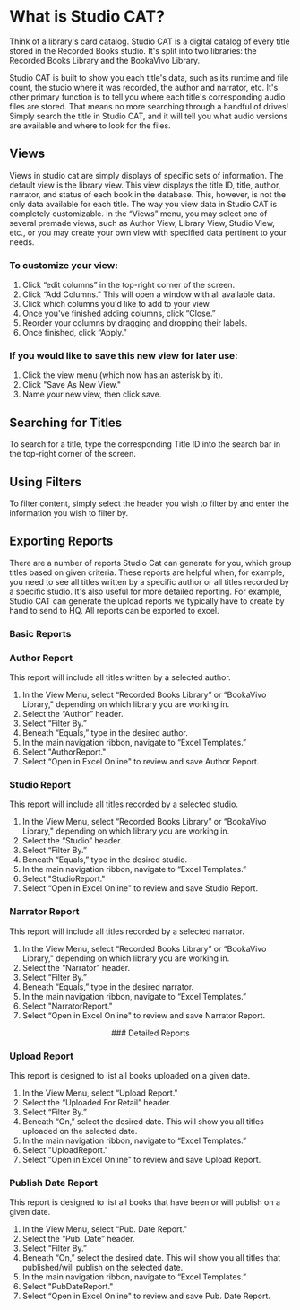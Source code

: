 # What is Studio CAT?

Think of a library's card catalog. Studio CAT is a digital catalog of every title stored in the Recorded Books studio. It's split into two libraries: the Recorded Books Library and the BookaVivo Library.   

Studio CAT is built to show you each title's data, such as its runtime and file count, the studio where it was recorded, the author and narrator, etc. It's other primary function is to tell you where each title's corresponding audio files are stored. That means no more searching through a handful of drives! Simply search the title in Studio CAT, and it will tell you what audio versions are available and where to look for the files. 

 ## Views

 Views in studio cat are simply displays of specific sets of information. The default view is the library view. This view displays the title ID, title, author, narrator, and status of each book in the database. This, however, is not the only data available for each title. The way you view data in Studio CAT is completely customizable. In the “Views” menu, you may select one of several premade views, such as Author View, Library View, Studio View, etc., or you may create your own view with specified data pertinent to your needs. 

 
### To customize your view:

1. Click “edit columns” in the top-right corner of the screen.
2. Click “Add Columns.” This will open a window with all available data.
3. Click which columns you'd like to add to your view.
4. Once you've finished adding columns, click “Close.”
5. Reorder your columns by dragging and dropping their labels.
6. Once finished, click “Apply.” 

 
### If you would like to save this new view for later use: 

1. Click the view menu (which now has an asterisk by it).
2. Click "Save As New View."
3. Name your new view, then click save.

## Searching for Titles

To search for a title, type the corresponding Title ID into the search bar in the top-right corner of the screen.  

## Using Filters

To filter content, simply select the header you wish to filter by and enter the information you wish to filter by. 

## Exporting Reports

There are a number of reports Studio Cat can generate for you, which group titles based on given criteria. These reports are helpful when, for example, you need to see all titles written by a specific author or all titles recorded by a specific studio. It's also useful for more detailed reporting. For example, Studio CAT can generate the upload reports we typically have to create by hand to send to HQ. All reports can be exported to excel. 

### Basic Reports
 
### Author Report

This report will include all titles written by a selected author. 

1. In the View Menu, select “Recorded Books Library” or “BookaVivo Library," depending on which library you are working in.
2. Select the “Author” header.
3. Select “Filter By.”
4. Beneath “Equals,” type in the desired author.
5. In the main navigation ribbon, navigate to “Excel Templates.”
6. Select "AuthorReport."
7. Select “Open in Excel Online" to review and save Author Report. 
 
### Studio Report

This report will include all titles recorded by a selected studio. 

1. In the View Menu, select “Recorded Books Library” or “BookaVivo Library," depending on which library you are working in.
2. Select the “Studio” header.
3. Select “Filter By.”
4. Beneath “Equals,” type in the desired studio.
5. In the main navigation ribbon, navigate to “Excel Templates.”
6. Select "StudioReport."
7. Select “Open in Excel Online" to review and save Studio Report. 

### Narrator Report

This report will include all titles recorded by a selected narrator. 

1. In the View Menu, select “Recorded Books Library” or “BookaVivo Library," depending on which library you are working in.
2. Select the “Narrator” header.
3. Select “Filter By.”
4. Beneath “Equals,” type in the desired narrator.
5. In the main navigation ribbon, navigate to “Excel Templates.”
6. Select "NarratorReport."
7. Select “Open in Excel Online" to review and save Narrator Report.

<p align="center">### Detailed Reports</p>

### Upload Report

This report is designed to list all books uploaded on a given date. 

1. In the View Menu, select “Upload Report."
2. Select the “Uploaded For Retail” header.
3. Select “Filter By.”
4. Beneath “On,” select the desired date. This will show you all titles uploaded on the selected date.
5. In the main navigation ribbon, navigate to “Excel Templates.”
6. Select "UploadReport."
7. Select “Open in Excel Online" to review and save Upload Report. 

### Publish Date Report

This report is designed to list all books that have been or will publish on a given date. 

1. In the View Menu, select “Pub. Date Report."
2. Select the “Pub. Date” header.
3. Select “Filter By.”
4. Beneath “On,” select the desired date. This will show you all titles that published/will publish on the selected date.
5. In the main navigation ribbon, navigate to “Excel Templates.”
6. Select "PubDateReport."
7. Select “Open in Excel Online" to review and save Pub. Date Report. 
